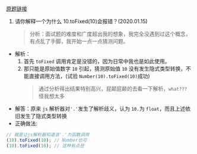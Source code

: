 [原题链接](https://github.com/haizlin/fe-interview/issues/130)

1. 请你解释一个为什么 10.toFixed(10)会报错？(2020.01.15)
   > 分析：面试题的难度和广度超出我的想象，我完全没遇到过这个概念，有点乱了手脚，我开始一点一点猜测问题。

- 解析：
  1. 首先 `toFixed` 调用肯定是没错的，因为日常中我也是如此使用。
  2. 那只能是原始值数字 `10` 引起，猜测原始值 `10` 没有发生隐式类型转换，不能直接调用方法，(试验 `Number(10).toFixed(10)`成功)
     > 通过分析得出结果特别高兴，屁颠屁颠的去看一下解析，`what???` 怪我想太多
- 解答：原来 `js` 解析器对`'.'`发生了解析歧义，认为 `10.`为 `float`，而且上述依旧发生了隐式类型转换
- 正确做法:

```js
// 就是让js解析器知道该'.'为函数调用
(10).toFixed(10); // Number也可
(10).toFixed(10); // 这种有点丑
```
